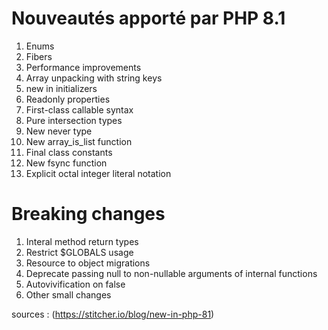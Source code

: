 # Nouveautés apporté par PHP 8.1

1. Enums
2. Fibers
3. Performance improvements
4. Array unpacking with string keys
5. new in initializers
6. Readonly properties
7. First-class callable syntax
8. Pure intersection types
9. New never type
10. New array_is_list function
11. Final class constants
12. New fsync function
13. Explicit octal integer literal notation

# Breaking changes

1. Interal method return types
2. Restrict $GLOBALS usage
3. Resource to object migrations
4. Deprecate passing null to non-nullable arguments of internal functions
5. Autovivification on false
6. Other small changes

sources : (https://stitcher.io/blog/new-in-php-81)
